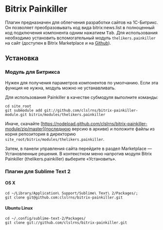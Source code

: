 Bitrix Painkiller
=================

Плагин предназначен для облегчения разработки сайтов на 1С-Битрикс. Он позволяет преобразовывать код вида bitrix:news.list в полноценный код подключения компонента одним нажатием <kbd>Tab</kbd>. Для использования необходимо установить вспомогательный модуль `thelikers.painkiller` на сайт (доступен в Bitrix Marketplace и на [Github](https://github.com/clslrns/bitrix-painkiller-module/)).

Установка
-------------------------------
### Модуль для Битрикса
Нужен для получения параметров компонентов по умолчанию. Если эта функция не нужна, модуль можно не устанавливать.

Для использования Painkiller в качестве субмодуля выполните команды:

    cd site_root
    git submodule add git://github.com/clslrns/bitrix-painkiller-module.git bitrix/modules/thelikers.painkiller

Иначе, скачайте [https://nodeload.github.com/clslrns/bitrix-painkiller-module/zip/master](последнюю версию в архиве) и положите файлы из корня репозитория в директорию `site_root/bitrix/modules/thelikers.painkiller`.

Затем, в панели управления сайта перейдите в раздел Marketplace — Установленные решения. В контекстном меню напротив модуля Bitrix Painkiller (thelikers.painkiller) выберите «Установить».

### Плагин для Sublime Text 2

#### OS X

    cd ~/Library/Application\ Support/Sublime\ Text\ 2/Packages/;
    git clone git@github.com:clslrns/bitrix-painkiller.git

#### Ubuntu Linux

    cd ~/.config/sublime-text-2/Packages/
    git clone git://github.com/clslrns/bitrix-painkiller.git
